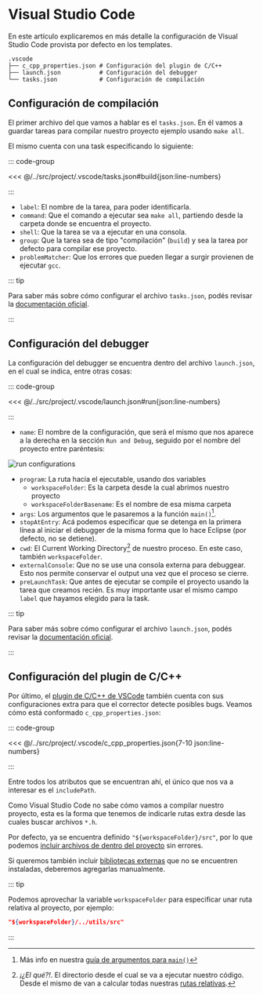 # Visual Studio Code

En este artículo explicaremos en más detalle la configuración de Visual Studio
Code provista por defecto en los templates.

```
.vscode
├── c_cpp_properties.json # Configuración del plugin de C/C++
├── launch.json           # Configuración del debugger
└── tasks.json            # Configuración de compilación
```

## Configuración de compilación

El primer archivo del que vamos a hablar es el `tasks.json`. En él vamos a
guardar tareas para compilar nuestro proyecto ejemplo usando `make all`.

El mismo cuenta con una task especificando lo siguiente:

::: code-group

<<< @/../src/project/.vscode/tasks.json#build{json:line-numbers}

:::

- `label`: El nombre de la tarea, para poder identificarla.
- `command`: Que el comando a ejecutar sea `make all`, partiendo desde la
carpeta donde se encuentra el proyecto.
- `shell`: Que la tarea se va a ejecutar en una consola.
- `group`: Que la tarea sea de tipo "compilación" (`build`) y sea la tarea por
defecto para compilar ese proyecto.
- `problemMatcher`: Que los errores que pueden llegar a surgir provienen de
ejecutar `gcc`.

::: tip

Para saber más sobre cómo configurar el archivo `tasks.json`, podés revisar la
[documentación oficial](https://code.visualstudio.com/docs/editor/tasks#vscode).

:::

## Configuración del debugger

La configuración del debugger se encuentra dentro del archivo `launch.json`, en
el cual se indica, entre otras cosas:

::: code-group

<<< @/../src/project/.vscode/launch.json#run{json:line-numbers}

:::

- `name`: El nombre de la configuración, que será el mismo que nos aparece a la
derecha en la sección `Run and Debug`, seguido por el nombre del proyecto entre
paréntesis:

![run configurations](/img/code/run-configurations.png)

- `program`: La ruta hacia el ejecutable, usando dos variables
  - `workspaceFolder`: Es la carpeta desde la cual abrimos nuestro proyecto
  - `workspaceFolderBasename`: Es el nombre de esa misma carpeta
- `args`: Los argumentos que le pasaremos a la función `main()`[^1].
- `stopAtEntry`: Acá podemos especificar que se detenga en la primera línea al
iniciar el debugger de la misma forma que lo hace Eclipse (por defecto, no se
detiene).
- `cwd`: El Current Working Directory[^2] de nuestro proceso. En este caso,
también `workspaceFolder`.
- `externalConsole`: Que no se use una consola externa para debuggear. Esto nos
permite conservar el output una vez que el proceso se cierre.
- `preLaunchTask`: Que antes de ejecutar se compile el proyecto usando la tarea
que creamos recién. Es muy importante usar el mismo campo `label` que hayamos
elegido para la task.

::: tip

Para saber más sobre cómo configurar el archivo `launch.json`, podés revisar la
[documentación oficial](https://code.visualstudio.com/docs/editor/debugging#_launch-configurations).

:::


## Configuración del plugin de C/C++

Por último, el
[plugin de C/C++ de VSCode](https://marketplace.visualstudio.com/items?itemName=ms-vscode.cpptools)
también cuenta con sus configuraciones extra para que el corrector detecte
posibles bugs. Veamos cómo está conformado `c_cpp_properties.json`:

::: code-group

<<< @/../src/project/.vscode/c_cpp_properties.json{7-10 json:line-numbers}

:::

Entre todos los atributos que se encuentran ahí, el único que nos va a interesar
es el `includePath`.

Como Visual Studio Code no sabe cómo vamos a compilar nuestro proyecto, esta es
la forma que tenemos de indicarle rutas extra desde las cuales buscar archivos
`*.h`.

Por defecto, ya se encuentra definido `"${workspaceFolder}/src"`, por lo que
podemos [incluir archivos de dentro del proyecto](../multiples-archivos.md)
sin errores.

Si queremos también incluir [bibliotecas externas](../static-libraries.md) que
no se encuentren instaladas, deberemos agregarlas manualmente.

::: tip

Podemos aprovechar la variable `workspaceFolder` para especificar unar ruta
relativa al proyecto, por ejemplo:

```json
"${workspaceFolder}/../utils/src"
```

:::

[^1]: Más info en nuestra
[guía de argumentos para `main()`](https://docs.utnso.com.ar/guias/programacion/main)

[^2]: _¡¿El qué?!_. El directorio desde el cual se va a ejecutar nuestro código.
Desde el mismo de van a calcular todas nuestras
[rutas relativas](https://docs.utnso.com.ar/guias/consola/rutas.html#current-working-directory).

